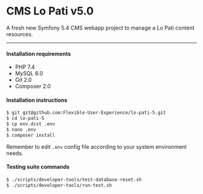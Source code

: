 CMS Lo Pati v5.0
================

A fresh new Symfony 5.4 CMS webapp project to manage a Lo Pati content resources.

---

#### Installation requirements

* PHP 7.4
* MySQL 8.0
* Git 2.0
* Composer 2.0

#### Installation instructions

```bash
$ git git@github.com:Flexible-User-Experience/lo-pati-5.git
$ cd lo-pati-5
$ cp env.dist .env
$ nano .env
$ composer install
```

Remember to edit `.env` config file according to your system environment needs.

#### Testing suite commands

```bash
$ ./scripts/developer-tools/test-database-reset.sh
$ ./scripts/developer-tools/run-test.sh
```
